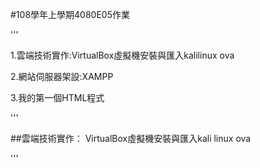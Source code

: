 #108學年上學期4080E05作業

'''

1.雲端技術實作:VirtualBox虛擬機安裝與匯入kalilinux ova

2.網站伺服器架設:XAMPP

3.我的第一個HTML程式

'''

##雲端技術實作：
VirtualBox虛擬機安裝與匯入kali linux ova

'''

###

####

#####

